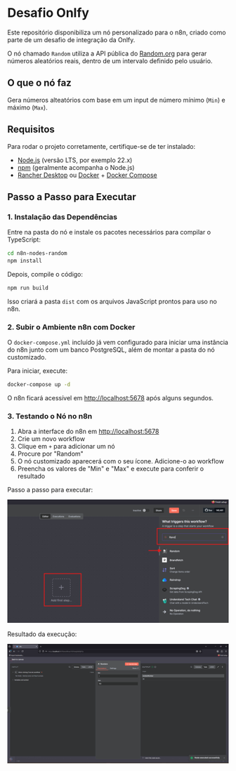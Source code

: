 # Desafio Onlfy

Este repositório disponibiliza um nó personalizado para o n8n, criado como parte de um desafio de integração da Onlfy.

O nó chamado `Random` utiliza a API pública do [Random.org](https://www.random.org/) para gerar números aleatórios reais, dentro de um intervalo definido pelo usuário.

## O que o nó faz

Gera números alteatórios com base em um input de número mínimo (`Min`) e máximo (`Max`).

## Requisitos

Para rodar o projeto corretamente, certifique-se de ter instalado:

* [Node.js](https://nodejs.org/en/) (versão LTS, por exemplo 22.x)
* [npm](https://www.npmjs.com/) (geralmente acompanha o Node.js)
* [Rancher Desktop](https://rancherdesktop.io/) ou [Docker](https://www.docker.com/products/docker-desktop/) + [Docker Compose](https://docs.docker.com/compose/install/)

## Passo a Passo para Executar

### 1. Instalação das Dependências

Entre na pasta do nó e instale os pacotes necessários para compilar o TypeScript:

```bash
cd n8n-nodes-random
npm install
```

Depois, compile o código:

```bash
npm run build
```

Isso criará a pasta `dist` com os arquivos JavaScript prontos para uso no n8n.

### 2. Subir o Ambiente n8n com Docker

O `docker-compose.yml` incluído já vem configurado para iniciar uma instância do n8n junto com um banco PostgreSQL, além de montar a pasta do nó customizado.

Para iniciar, execute:

```bash
docker-compose up -d
```

O n8n ficará acessível em [http://localhost:5678](http://localhost:5678) após alguns segundos.

### 3. Testando o Nó no n8n

1. Abra a interface do n8n em [http://localhost:5678](http://localhost:5678)
2. Crie um novo workflow
3. Clique em `+` para adicionar um nó
4. Procure por "Random"
5. O nó customizado aparecerá com o seu ícone. Adicione-o ao workflow
6. Preencha os valores de "Min" e "Max" e execute para conferir o resultado

Passo a passo para executar:

![](./assets/criacao-workflow-n8n.png)

Resultado da execução:

![](./assets/resultado-random-n8n.png)